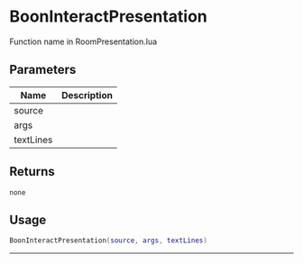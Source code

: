 # BoonInteractPresentation

Function name in RoomPresentation.lua

## Parameters

| Name      | Description |
| --------- | ----------- |
| source    |             |
| args      |             |
| textLines |             |

## Returns

`none`

## Usage

```lua
BoonInteractPresentation(source, args, textLines)
```

---
